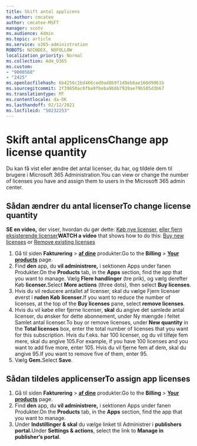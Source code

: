 ```yaml
---
title: Skift antal applicens
ms.author: cmcatee
author: cmcatee-MSFT
manager: scotv
ms.audience: Admin
ms.topic: article
ms.service: o365-administration
ROBOTS: NOINDEX, NOFOLLOW
localization_priority: Normal
ms.collection: Adm_O365
ms.custom:
- "9000568"
- "2425"
ms.openlocfilehash: 6b4256c1bd466ced0ad8b9f1d8eb6ae160d9961b
ms.sourcegitcommit: 2f39850ac0fba9fbeba9b8b7939ae79b505d3b67
ms.translationtype: MT
ms.contentlocale: da-DK
ms.lasthandoff: 02/12/2021
ms.locfileid: "50232253"
---
```

# <a name="change-app-license-quantity"></a><span data-ttu-id="638eb-102">Skift antal applicens</span><span class="sxs-lookup"><span data-stu-id="638eb-102">Change app license quantity</span></span>

<span data-ttu-id="638eb-103">Du kan få vist eller ændre det antal licenser, du har, og tildele dem til brugere i Microsoft 365 Administration.</span><span class="sxs-lookup"><span data-stu-id="638eb-103">You can view or change the number of licenses you have and assign them to users in the Microsoft 365 admin center.</span></span>

## <a name="to-change-license-quantity"></a><span data-ttu-id="638eb-104">Sådan ændrer du antal licenser</span><span class="sxs-lookup"><span data-stu-id="638eb-104">To change license quantity</span></span>

<span data-ttu-id="638eb-105">**SE en video,** der viser, hvordan du gør dette: [Køb nye licenser,](https://go.microsoft.com/fwlink/p/?linkid=2154857) [eller fjern eksisterende licenser](https://go.microsoft.com/fwlink/p/?linkid=2154938)</span><span class="sxs-lookup"><span data-stu-id="638eb-105">**WATCH a video** that shows how to do this: [Buy new licenses](https://go.microsoft.com/fwlink/p/?linkid=2154857) or [Remove existing licenses](https://go.microsoft.com/fwlink/p/?linkid=2154938)</span></span>

1. <span data-ttu-id="638eb-106">Gå til siden **Fakturering**  >  **[af dine](https://go.microsoft.com/fwlink/p/?linkid=842054)** produkter.</span><span class="sxs-lookup"><span data-stu-id="638eb-106">Go to the **Billing** > **[Your products](https://go.microsoft.com/fwlink/p/?linkid=842054)** page.</span></span>
2. <span data-ttu-id="638eb-107">Find **den** app, du **vil administrere,** i sektionen Apps under fanen Produkter.</span><span class="sxs-lookup"><span data-stu-id="638eb-107">On the **Products** tab, in the **Apps** section, find the app that you want to manage.</span></span> <span data-ttu-id="638eb-108">Vælg **Flere handlinger** (tre prik), og vælg derefter Køb **licenser.**</span><span class="sxs-lookup"><span data-stu-id="638eb-108">Select **More actions** (three dots), then select **Buy licenses**.</span></span>
3. <span data-ttu-id="638eb-109">Hvis du vil reducere antallet af licenser, skal du vælge Fjern licenser øverst i **ruden Køb** **licenser.**</span><span class="sxs-lookup"><span data-stu-id="638eb-109">If you want to reduce the number of licenses, at the top of the **Buy licenses** pane, select **remove licenses**.</span></span>
4. <span data-ttu-id="638eb-110">Hvis du vil købe eller fjerne  licenser, **skal** du angive det samlede antal licenser, du ønsker for dette abonnement, under Ny mængde i feltet Samlet antal licenser.</span><span class="sxs-lookup"><span data-stu-id="638eb-110">To buy or remove licenses, under **New quantity** in the **Total licenses** box, enter the total number of licenses that you want for this subscription.</span></span> <span data-ttu-id="638eb-111">Hvis du f.eks. har 100 licenser, og du vil tilføje fem mere, skal du angive 105.</span><span class="sxs-lookup"><span data-stu-id="638eb-111">For example, if you have 100 licenses and you want to add five more, enter 105.</span></span> <span data-ttu-id="638eb-112">Hvis du vil fjerne fem af dem, skal du angive 95.</span><span class="sxs-lookup"><span data-stu-id="638eb-112">If you want to remove five of them, enter 95.</span></span>
5. <span data-ttu-id="638eb-113">Vælg **Gem.**</span><span class="sxs-lookup"><span data-stu-id="638eb-113">Select **Save**.</span></span>

## <a name="to-assign-app-licenses"></a><span data-ttu-id="638eb-114">Sådan tildeles applicenser</span><span class="sxs-lookup"><span data-stu-id="638eb-114">To assign app licenses</span></span>

1. <span data-ttu-id="638eb-115">Gå til siden **Fakturering**  >  **[af dine](https://go.microsoft.com/fwlink/p/?linkid=842054)** produkter.</span><span class="sxs-lookup"><span data-stu-id="638eb-115">Go to the **Billing** > **[Your products](https://go.microsoft.com/fwlink/p/?linkid=842054)** page.</span></span>
2. <span data-ttu-id="638eb-116">Find **den** app, du **vil administrere,** i sektionen Apps under fanen Produkter.</span><span class="sxs-lookup"><span data-stu-id="638eb-116">On the **Products** tab, in the **Apps** section, find the app that you want to manage.</span></span>
3. <span data-ttu-id="638eb-117">Under **Indstillinger & skal** du vælge linket til Administrer i **publishers portal.**</span><span class="sxs-lookup"><span data-stu-id="638eb-117">Under **Settings & actions**, select the link to **Manage in publisher’s portal**.</span></span>